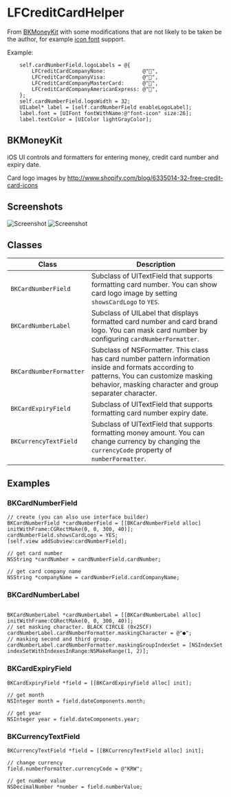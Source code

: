 LFCreditCardHelper
==========

From [BKMoneyKit](https://github.com/bkook/BKMoneyKit) with some modifications that are not likely to be taken be the author, for example [icon font](http://www.superarts.org/LSwift/lswift/lthememanager/ibinspectable/font/icon/2015/05/08/using-icon-font-with-lthememanager.html) support.

Example:

```objc
	self.cardNumberField.logoLabels	= @{
        LFCreditCardCompanyNone:			@"",
        LFCreditCardCompanyVisa:			@"",
        LFCreditCardCompanyMasterCard:		@"",
        LFCreditCardCompanyAmericanExpress:	@"",
    };
	self.cardNumberField.logoWidth = 32;
	UILabel* label = [self.cardNumberField enableLogoLabel];
    label.font = [UIFont fontWithName:@"font-icon" size:26];
	label.textColor = [UIColor lightGrayColor];
```

BKMoneyKit
---

iOS UI controls and formatters for entering money, credit card number and expiry date.

Card logo images by http://www.shopify.com/blog/6335014-32-free-credit-card-icons

## Screenshots
![Screenshot](./Screenshots/money_kit_01.png)
![Screenshot](./Screenshots/money_kit_02.png)


## Classes
| Class | Description |
| ----- | ----------- |
| ```BKCardNumberField``` | Subclass of UITextField that supports formatting card number. You can show card logo image by setting ```showsCardLogo``` to ```YES```. |
| ```BKCardNumberLabel``` | Subclass of UILabel that displays formatted card number and card brand logo. You can mask card number by configuring ```cardNumberFormatter```. |
| ```BKCardNumberFormatter``` | Subclass of NSFormatter. This class has card number pattern information inside and formats according to patterns. You can customize masking behavior, masking character and group separater character. |
| ```BKCardExpiryField``` | Subclass of UITextField that supports formatting card number expiry date. |
| ```BKCurrencyTextField``` | Subclass of UITextField that supports formatting money amount. You can change currency by changing the ```currencyCode``` property of ```numberFormatter```. |


## Examples

### BKCardNumberField

```objc
// create (you can also use interface builder)
BKCardNumberField *cardNumberField = [[BKCardNumberField alloc] initWithFrame:CGRectMake(0, 0, 300, 40)];
cardNumberField.showsCardLogo = YES;
[self.view addSubview:cardNumberField];

// get card number
NSString *cardNumber = cardNumberField.cardNumber;

// get card company name
NSString *companyName = cardNumberField.cardCompanyName;
```

### BKCardNumberLabel
```objc

BKCardNumberLabel *cardNumberLabel = [[BKCardNumberLabel alloc] initWithFrame:CGRectMake(0, 0, 300, 40)];
// set masking character. BLACK CIRCLE (0x25CF)
cardNumberLabel.cardNumberFormatter.maskingCharacter = @"●";
// masking second and third group.
cardNumberLabel.cardNumberFormatter.maskingGroupIndexSet = [NSIndexSet indexSetWithIndexesInRange:NSMakeRange(1, 2)];

```

### BKCardExpiryField

```objc
BKCardExpiryField *field = [[BKCardExpiryField alloc] init];

// get month
NSInteger month = field.dateComponents.month;

// get year
NSInteger year = field.dateComponents.year;
```

### BKCurrencyTextField

```objc
BKCurrencyTextField *field = [[BKCurrencyTextField alloc] init];

// change currency
field.numberFormatter.currencyCode = @"KRW";

// get number value
NSDecimalNumber *number = field.numberValue;
```
